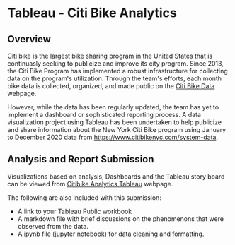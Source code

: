 # Tableau - Citi Bike Analytics

## Overview

Citi bike is the largest bike sharing program in the United States that is continuasly seeking to publicize and improve its city program.  Since 2013, the Citi Bike Program has implemented a robust infrastructure for collecting data on the program's utilization. Through the team's efforts, each month bike data is collected, organized, and made public on the [Citi Bike Data](https://www.citibikenyc.com/system-data) webpage.

However, while the data has been regularly updated, the team has yet to implement a dashboard or sophisticated reporting process.  A data visualization project using Tableau has been undertaken to help publicize and share information about the New York Citi Bike program using January to December 2020 data from https://www.citibikenyc.com/system-data.

## Analysis and Report Submission 

Visualizations based on analysis, Dashboards and the Tableau story board can be viewed from [Citibike Analytics Tableau](https://public.tableau.com/app/profile/posh.sue6229/viz/Citibike-challenge/Story1) webpage.  

The following are also included with this submission: 

* A link to your Tableau Public workbook
* A  markdown file with brief discussions on the phenomenons that were observed from the data.
* A ipynb file (jupyter notebook) for data cleaning and formatting.
